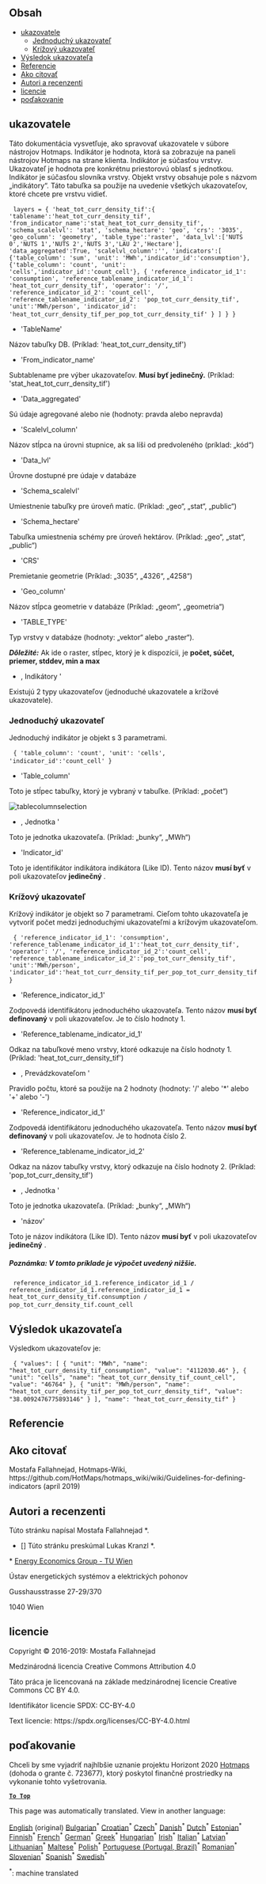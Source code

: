 <h2> Obsah </h2><ul><li> <a href="#Indicators">ukazovatele</a> <ul><li> <a href="#Simple-indicator">Jednoduchý ukazovateľ</a> </li><li> <a href="#Cross-indicator">Krížový ukazovateľ</a> </li></ul></li><li> <a href="#Indicator-result">Výsledok ukazovateľa</a> </li><li> <a href="#references">Referencie</a> </li><li> <a href="#how-to-cite">Ako citovať</a> </li><li> <a href="#authors-and-reviewers">Autori a recenzenti</a> </li><li> <a href="#license">licencie</a> </li><li> <a href="#acknowledgement">poďakovanie</a> </li></ul><h2> ukazovatele </h2><p> Táto dokumentácia vysvetľuje, ako spravovať ukazovatele v súbore nástrojov Hotmaps. Indikátor je hodnota, ktorá sa zobrazuje na paneli nástrojov Hotmaps na strane klienta. Indikátor je súčasťou vrstvy. Ukazovateľ je hodnota pre konkrétnu priestorovú oblasť s jednotkou. Indikátor je súčasťou slovníka vrstvy. Objekt vrstvy obsahuje pole s názvom „indikátory“. Táto tabuľka sa použije na uvedenie všetkých ukazovateľov, ktoré chcete pre vrstvu vidieť. </p><pre> <code>layers = { &#39;heat_tot_curr_density_tif&#39;:{ &#39;tablename&#39;:&#39;heat_tot_curr_density_tif&#39;, &#39;from_indicator_name&#39;:&#39;stat_heat_tot_curr_density_tif&#39;, &#39;schema_scalelvl&#39;: &#39;stat&#39;, &#39;schema_hectare&#39;: &#39;geo&#39;, &#39;crs&#39;: &#39;3035&#39;, &#39;geo_column&#39;: &#39;geometry&#39;, &#39;table_type&#39;:&#39;raster&#39;, &#39;data_lvl&#39;:[&#39;NUTS 0&#39;,&#39;NUTS 1&#39;,&#39;NUTS 2&#39;,&#39;NUTS 3&#39;,&#39;LAU 2&#39;,&#39;Hectare&#39;], &#39;data_aggregated&#39;:True, &#39;scalelvl_column&#39;:&#39;&#39;, &#39;indicators&#39;:[ {&#39;table_column&#39;: &#39;sum&#39;, &#39;unit&#39;: &#39;MWh&#39;,&#39;indicator_id&#39;:&#39;consumption&#39;}, {&#39;table_column&#39;: &#39;count&#39;, &#39;unit&#39;: &#39;cells&#39;,&#39;indicator_id&#39;:&#39;count_cell&#39;}, { &#39;reference_indicator_id_1&#39;: &#39;consumption&#39;, &#39;reference_tablename_indicator_id_1&#39;: &#39;heat_tot_curr_density_tif&#39;, &#39;operator&#39;: &#39;/&#39;, &#39;reference_indicator_id_2&#39;: &#39;count_cell&#39;, &#39;reference_tablename_indicator_id_2&#39;: &#39;pop_tot_curr_density_tif&#39;, &#39;unit&#39;:&#39;MWh/person&#39;, &#39;indicator_id&#39;: &#39;heat_tot_curr_density_tif_per_pop_tot_curr_density_tif&#39; } ] } }</code> </pre><ul><li> &#39;TableName&#39; </li></ul><p> Názov tabuľky DB. (Príklad: &#39;heat_tot_curr_density_tif&#39;) </p><ul><li> &#39;From_indicator_name&#39; </li></ul><p> Subtablename pre výber ukazovateľov. <strong>Musí byť jedinečný.</strong> (Príklad: &#39;stat_heat_tot_curr_density_tif&#39;) </p><ul><li> &#39;Data_aggregated&#39; </li></ul><p> Sú údaje agregované alebo nie (hodnoty: pravda alebo nepravda) </p><ul><li> &#39;Scalelvl_column&#39; </li></ul><p> Názov stĺpca na úrovni stupnice, ak sa líši od predvoleného (príklad: „kód“) </p><ul><li> &#39;Data_lvl&#39; </li></ul><p> Úrovne dostupné pre údaje v databáze </p><ul><li> &#39;Schema_scalelvl&#39; </li></ul><p> Umiestnenie tabuľky pre úroveň matíc. (Príklad: „geo“, „stat“, „public“) </p><ul><li> &#39;Schema_hectare&#39; </li></ul><p> Tabuľka umiestnenia schémy pre úroveň hektárov. (Príklad: „geo“, „stat“, „public“) </p><ul><li> &#39;CRS&#39; </li></ul><p> Premietanie geometrie (Príklad: „3035“, „4326“, „4258“) </p><ul><li> &#39;Geo_column&#39; </li></ul><p> Názov stĺpca geometrie v databáze (Príklad: „geom“, „geometria“) </p><ul><li> &#39;TABLE_TYPE&#39; </li></ul><p> Typ vrstvy v databáze (hodnoty: „vektor“ alebo „raster“). </p><p> <em><strong>Dôležité:</strong></em> Ak ide o raster, stĺpec, ktorý je k dispozícii, je <strong>počet, súčet, priemer, stddev, min a max</strong> </p><ul><li> , Indikátory &#39; </li></ul><p> Existujú 2 typy ukazovateľov (jednoduché ukazovatele a krížové ukazovatele). </p><h3> Jednoduchý ukazovateľ </h3><p> Jednoduchý indikátor je objekt s 3 parametrami. </p><pre> <code>{ &#39;table_column&#39;: &#39;count&#39;, &#39;unit&#39;: &#39;cells&#39;, &#39;indicator_id&#39;:&#39;count_cell&#39; }</code> </pre><ul><li> &#39;Table_column&#39; </li></ul><p> Toto je stĺpec tabuľky, ktorý je vybraný v tabuľke. (Príklad: „počet“) </p><p><img alt="tablecolumnselection" src="/api/assets/table_image.png"/></p><ul><li> , Jednotka &#39; </li></ul><p> Toto je jednotka ukazovateľa. (Príklad: „bunky“, „MWh“) </p><ul><li> &#39;Indicator_id&#39; </li></ul><p> Toto je identifikátor indikátora indikátora (Like ID). Tento názov <strong>musí byť</strong> v poli ukazovateľov <strong>jedinečný</strong> . </p><h3> Krížový ukazovateľ </h3><p> Krížový indikátor je objekt so 7 parametrami. Cieľom tohto ukazovateľa je vytvoriť počet medzi jednoduchými ukazovateľmi a krížovým ukazovateľom. </p><pre> <code>{ &#39;reference_indicator_id_1&#39;: &#39;consumption&#39;, &#39;reference_tablename_indicator_id_1&#39;:&#39;heat_tot_curr_density_tif&#39;, &#39;operator&#39;: &#39;/&#39;, &#39;reference_indicator_id_2&#39;:&#39;count_cell&#39;, &#39;reference_tablename_indicator_id_2&#39;:&#39;pop_tot_curr_density_tif&#39;, &#39;unit&#39;:&#39;MWh/person&#39;, &#39;indicator_id&#39;:&#39;heat_tot_curr_density_tif_per_pop_tot_curr_density_tif&#39; }</code> </pre><ul><li> &#39;Reference_indicator_id_1&#39; </li></ul><p> Zodpovedá identifikátoru jednoduchého ukazovateľa. Tento názov <strong>musí byť definovaný</strong> v poli ukazovateľov. Je to číslo hodnoty 1. </p><ul><li> &#39;Reference_tablename_indicator_id_1&#39; </li></ul><p> Odkaz na tabuľkové meno vrstvy, ktoré odkazuje na číslo hodnoty 1. (Príklad: &#39;heat_tot_curr_density_tif&#39;) </p><ul><li> , Prevádzkovateľom &#39; </li></ul><p> Pravidlo počtu, ktoré sa použije na 2 hodnoty (hodnoty: &#39;/&#39; alebo &#39;*&#39; alebo &#39;+&#39; alebo &#39;-&#39;) </p><ul><li> &#39;Reference_indicator_id_1&#39; </li></ul><p> Zodpovedá identifikátoru jednoduchého ukazovateľa. Tento názov <strong>musí byť definovaný</strong> v poli ukazovateľov. Je to hodnota číslo 2. </p><ul><li> &#39;Reference_tablename_indicator_id_2&#39; </li></ul><p> Odkaz na názov tabuľky vrstvy, ktorý odkazuje na číslo hodnoty 2. (Príklad: &#39;pop_tot_curr_density_tif&#39;) </p><ul><li> , Jednotka &#39; </li></ul><p> Toto je jednotka ukazovateľa. (Príklad: „bunky“, „MWh“) </p><ul><li> &#39;názov&#39; </li></ul><p> Toto je názov indikátora (Like ID). Tento názov <strong>musí byť</strong> v poli ukazovateľov <strong>jedinečný</strong> . </p><h5> Poznámka: V tomto príklade je výpočet uvedený nižšie. </h5><pre> <code>reference_indicator_id_1.reference_indicator_id_1 / reference_indicator_id_1.reference_indicator_id_1 = heat_tot_curr_density_tif.consumption / pop_tot_curr_density_tif.count_cell</code> </pre><h2> Výsledok ukazovateľa </h2><p> Výsledkom ukazovateľov je: </p><pre> <code>{ &quot;values&quot;: [ { &quot;unit&quot;: &quot;MWh&quot;, &quot;name&quot;: &quot;heat_tot_curr_density_tif_consumption&quot;, &quot;value&quot;: &quot;4112030.46&quot; }, { &quot;unit&quot;: &quot;cells&quot;, &quot;name&quot;: &quot;heat_tot_curr_density_tif_count_cell&quot;, &quot;value&quot;: &quot;46764&quot; }, { &quot;unit&quot;: &quot;MWh/person&quot;, &quot;name&quot;: &quot;heat_tot_curr_density_tif_per_pop_tot_curr_density_tif&quot;, &quot;value&quot;: &quot;38.0092476775893146&quot; } ], &quot;name&quot;: &quot;heat_tot_curr_density_tif&quot; }</code> </pre><h2> Referencie </h2><h2> Ako citovať </h2><p> Mostafa Fallahnejad, Hotmaps-Wiki, https://github.com/HotMaps/hotmaps_wiki/wiki/Guidelines-for-defining-indicators (apríl 2019) </p><h2> Autori a recenzenti </h2><p> Túto stránku napísal Mostafa Fallahnejad *. </p><ul><li> [] Túto stránku preskúmal Lukas Kranzl *. </li></ul><p> * <a href="https://eeg.tuwien.ac.at/">Energy Economics Group - TU Wien</a> </p><p> Ústav energetických systémov a elektrických pohonov </p><p> Gusshausstrasse 27-29/370 </p><p> 1040 Wien </p><h2> licencie </h2><p> Copyright © 2016-2019: Mostafa Fallahnejad </p><p> Medzinárodná licencia Creative Commons Attribution 4.0 </p><p> Táto práca je licencovaná na základe medzinárodnej licencie Creative Commons CC BY 4.0. </p><p> Identifikátor licencie SPDX: CC-BY-4.0 </p><p> Text licencie: https://spdx.org/licenses/CC-BY-4.0.html </p><h2> poďakovanie </h2><p> Chceli by sme vyjadriť najhlbšie uznanie projektu Horizont 2020 <a href="https://www.hotmaps-project.eu">Hotmaps</a> (dohoda o grante č. 723677), ktorý poskytol finančné prostriedky na vykonanie tohto vyšetrovania. </p><p><ins> <code><strong><a href="#table-of-contents">To Top</a></strong></code> </ins> </p>

This page was automatically translated. View in another language:

[English](../en/Guidelines-for-defining-indicators.md) (original) [Bulgarian](../bg/Guidelines-for-defining-indicators.md)<sup>\*</sup> [Croatian](../hr/Guidelines-for-defining-indicators.md)<sup>\*</sup> [Czech](../cs/Guidelines-for-defining-indicators.md)<sup>\*</sup> [Danish](../da/Guidelines-for-defining-indicators.md)<sup>\*</sup> [Dutch](../nl/Guidelines-for-defining-indicators.md)<sup>\*</sup> [Estonian](../et/Guidelines-for-defining-indicators.md)<sup>\*</sup> [Finnish](../fi/Guidelines-for-defining-indicators.md)<sup>\*</sup> [French](../fr/Guidelines-for-defining-indicators.md)<sup>\*</sup> [German](../de/Guidelines-for-defining-indicators.md)<sup>\*</sup> [Greek](../el/Guidelines-for-defining-indicators.md)<sup>\*</sup> [Hungarian](../hu/Guidelines-for-defining-indicators.md)<sup>\*</sup> [Irish](../ga/Guidelines-for-defining-indicators.md)<sup>\*</sup> [Italian](../it/Guidelines-for-defining-indicators.md)<sup>\*</sup> [Latvian](../lv/Guidelines-for-defining-indicators.md)<sup>\*</sup> [Lithuanian](../lt/Guidelines-for-defining-indicators.md)<sup>\*</sup> [Maltese](../mt/Guidelines-for-defining-indicators.md)<sup>\*</sup> [Polish](../pl/Guidelines-for-defining-indicators.md)<sup>\*</sup> [Portuguese (Portugal, Brazil)](../pt/Guidelines-for-defining-indicators.md)<sup>\*</sup> [Romanian](../ro/Guidelines-for-defining-indicators.md)<sup>\*</sup>  [Slovenian](../sl/Guidelines-for-defining-indicators.md)<sup>\*</sup> [Spanish](../es/Guidelines-for-defining-indicators.md)<sup>\*</sup> [Swedish](../sv/Guidelines-for-defining-indicators.md)<sup>\*</sup> 

<sup>\*</sup>: machine translated
